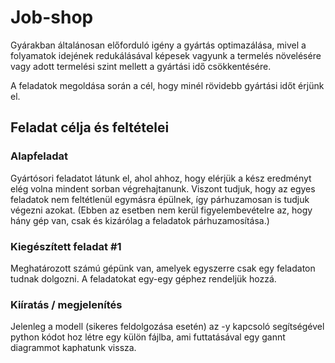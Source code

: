 # Job-shop

Gyárakban általánosan előforduló igény a gyártás optimazálása, mivel a folyamatok idejének redukálásával képesek vagyunk a termelés növelésére vagy adott termelési szint mellett a gyártási idő csökkentésére.

A feladatok megoldása során a cél, hogy minél rövidebb gyártási időt érjünk el.

## Feladat célja és feltételei

### Alapfeladat

Gyártósori feladatot látunk el, ahol ahhoz, hogy elérjük a kész eredményt elég volna mindent sorban végrehajtanunk. Viszont tudjuk, hogy az egyes feladatok nem feltétlenül egymásra épülnek, így párhuzamosan is tudjuk végezni azokat. (Ebben az esetben nem kerül figyelembevételre az, hogy hány gép van, csak és kizárólag a feladatok párhuzamosítása.)

### Kiegészített feladat #1

Meghatározott számú gépünk van, amelyek egyszerre csak egy feladaton tudnak dolgozni. A feladatokat egy-egy géphez rendeljük hozzá.

### Kiíratás / megjelenítés

Jelenleg a modell (sikeres feldolgozása esetén) az -y kapcsoló segítségével python kódot hoz létre egy külön fájlba, ami futtatásával egy gannt diagrammot kaphatunk vissza.
